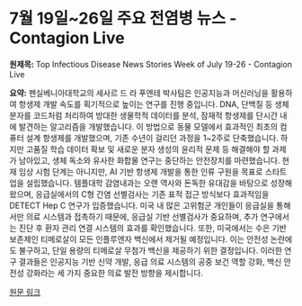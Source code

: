 # 7월 19일~26일 주요 전염병 뉴스 - Contagion Live

**원제목:** Top Infectious Disease News Stories Week of July 19-26 - Contagion Live

**요약:** 펜실베니아대학교의 세사르 드 라 푸엔테 박사팀은 인공지능과 머신러닝을 활용하여 항생제 개발 속도를 획기적으로 높이는 연구를 진행 중입니다.  DNA, 단백질 등 생체 분자를 코드처럼 처리하여 방대한 생물학적 데이터를 분석,  잠재적 항생제를 단시간 내에 발견하는 알고리즘을 개발했습니다.  이 방법으로 동물 모델에서 효과적인 최초의 컴퓨터 설계 항생제를 개발했으며, 기존 수년이 걸리던 과정을 1~2주로 단축했습니다.  하지만 고품질 학습 데이터 확보 및 새로운 분자 생성의 윤리적 문제 등 해결해야 할 과제가 남아있고,  생체 독소와 유사한 화합물 연구는 중단하는 안전장치를 마련했습니다. 현재 임상 시험 단계는 아니지만,  AI 기반 항생제 개발을 통한 인류 구원을 목표로 스타트업을 설립했습니다. 템플대학 감염내과는 오랜 역사와 돈독한 유대감을 바탕으로 성장해왔으며,  응급실에서의 C형 간염 선별검사는 기존 표적 접근 방식보다 효과적임을 DETECT Hep C 연구가 입증했습니다.  미국 내 많은 고위험군 개인들이 응급실을 통해서만 의료 시스템과 접촉하기 때문에, 응급실 기반 선별검사가 중요하며,  추가 연구에서는 진단 후 환자 관리 연결 시스템의 효과를 확인했습니다.  또한, 미국에서는 수은 기반 보존제인 티메로살이 모든 인플루엔자 백신에서 제거될 예정입니다.  이는 안전성 논란에도 불구하고,  단일 용량의 티메로살 무첨가 백신을 제공하기 위한 결정입니다.  이러한 연구 결과들은 인공지능 기반 신약 개발,  응급 의료 시스템의 공중 보건 역할 강화,  백신 안전성 강화라는 세 가지 중요한 의료 발전 방향을 제시합니다.

[원문 링크](https://www.contagionlive.com/view/top-infectious-disease-news-stories-week-of-july-19-26)
